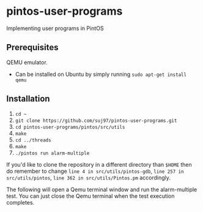 # pintos-user-programs
Implementing user programs in PintOS

## Prerequisites 
QEMU emulator.
- Can be installed on Ubuntu by simply running `sudo apt-get install qemu`

## Installation
1. `cd ~`
2. `git clone https://github.com/suj97/pintos-user-programs.git`
3. `cd pintos-user-programs/pintos/src/utils`
4. `make`
5. `cd ../threads`
6. `make`
7. `./pintos run alarm-multiple`

If you'd like to clone the repository in a different directory than `$HOME` then do remember to change `line 4 in src/utils/pintos-gdb`, `line 257 in src/utils/pintos`, `line 362 in src/utils/Pintos.pm` accordingly.

The following will open a Qemu terminal window and run the alarm-multiple test. You can just close the Qemu terminal when the test execution completes.
